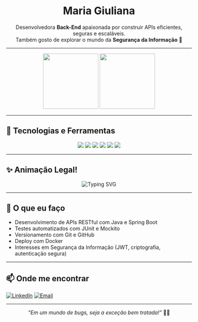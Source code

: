 <h1 align="center">Maria Giuliana</h1>

<p align="center">
  Desenvolvedora <strong>Back-End</strong> apaixonada por construir APIs eficientes, seguras e escaláveis. <br>
  Também gosto de explorar o mundo da <strong>Segurança da Informação</strong> 🔐
</p>

---

<div align="center">
  <img src="https://github-readme-stats.vercel.app/api?username=Giuliana-05&show_icons=true&theme=radical" height="150"/>
  <img src="https://github-readme-stats.vercel.app/api/top-langs/?username=Giuliana-05&layout=compact&theme=radical" height="150"/>
</div>

---

## 🚀 Tecnologias e Ferramentas

<div align="center">
  <img src="https://img.shields.io/badge/Java-%23ED8B00.svg?style=for-the-badge&logo=java&logoColor=white"/>
  <img src="https://img.shields.io/badge/SpringBoot-6DB33F?style=for-the-badge&logo=spring-boot&logoColor=white"/>
  <img src="https://img.shields.io/badge/PostgreSQL-316192?style=for-the-badge&logo=postgresql&logoColor=white"/>
  <img src="https://img.shields.io/badge/MongoDB-4EA94B?style=for-the-badge&logo=mongodb&logoColor=white"/>
  <img src="https://img.shields.io/badge/Docker-2496ED?style=for-the-badge&logo=docker&logoColor=white"/>
  <img src="https://img.shields.io/badge/Git-F05032?style=for-the-badge&logo=git&logoColor=white"/>
</div>

---

## ✨ Animação Legal!

<!-- Animação com efeito de digitação -->
<p align="center">
  <img src="https://readme-typing-svg.herokuapp.com?font=Fira+Code&size=22&duration=4000&pause=1000&color=F70094&center=true&vCenter=true&width=435&lines=Olá,+eu+sou+a+MaryGiu!;Back-End+Developer+%F0%9F%92%BB;Apaixonada+por+APIs,+Java,+e+Segurança+%F0%9F%94%91;Sempre+aprendendo+e+evoluindo+%E2%9A%97%EF%B8%8F" alt="Typing SVG" />
</p>

---

## 🧠 O que eu faço

- Desenvolvimento de APIs RESTful com Java e Spring Boot
- Testes automatizados com JUnit e Mockito
- Versionamento com Git e GitHub
- Deploy com Docker
- Interesses em Segurança da Informação (JWT, criptografia, autenticação segura)

---

## 📫 Onde me encontrar

[![LinkedIn](https://img.shields.io/badge/LinkedIn-0077B5?style=for-the-badge&logo=linkedin&logoColor=white)](https://www.linkedin.com/in/seulink)
[![Email](https://img.shields.io/badge/Email-D14836?style=for-the-badge&logo=gmail&logoColor=white)](mailto:seuemail@gmail.com)

---

<p align="center"><em>“Em um mundo de bugs, seja a exceção bem tratada!”</em> 🐞🚫</p>
